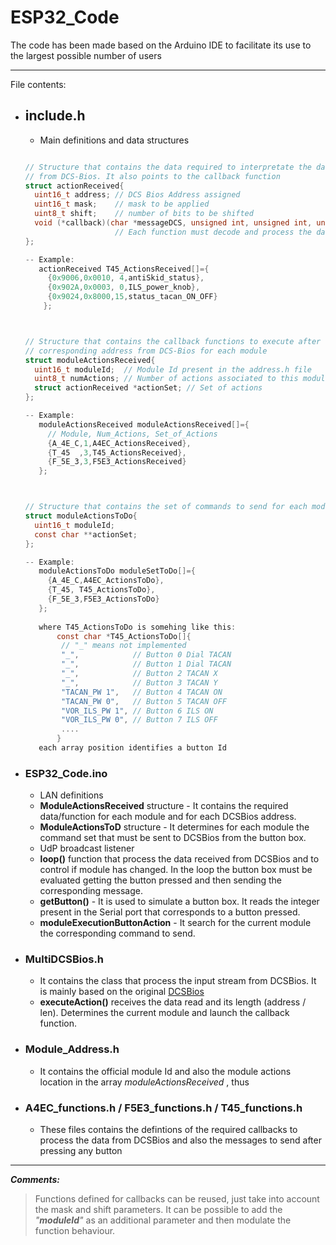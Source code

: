 # ESP32_Code

The code has been made based on the Arduino IDE to facilitate its use to the largest possible number of users

___

File contents:

* ## include.h
  - Main definitions and data structures
  ```c
  
  // Structure that contains the data required to interpretate the data received 
  // from DCS-Bios. It also points to the callback function
  struct actionReceived{
    uint16_t address; // DCS Bios Address assigned
    uint16_t mask;    // mask to be applied
    uint8_t shift;    // number of bits to be shifted
    void (*callback)(char *messageDCS, unsigned int, unsigned int, unsigned char); // function to execute. 
                      // Each function must decode and process the data present in the *messageDCS
  };
  
  -- Example:
     actionReceived T45_ActionsReceived[]={
       {0x9006,0x0010, 4,antiSkid_status},
       {0x902A,0x0003, 0,ILS_power_knob},
       {0x9024,0x8000,15,status_tacan_ON_OFF}
      };
  
  
  
  // Structure that contains the callback functions to execute after receiving the
  // corresponding address from DCS-Bios for each module
  struct moduleActionsReceived{
    uint16_t moduleId;  // Module Id present in the address.h file 
    uint8_t numActions; // Number of actions associated to this module
    struct actionReceived *actionSet; // Set of actions
  };
  
  -- Example:
     moduleActionsReceived moduleActionsReceived[]={
       // Module, Num_Actions, Set_of_Actions
       {A_4E_C,1,A4EC_ActionsReceived},
       {T_45  ,3,T45_ActionsReceived},
       {F_5E_3,3,F5E3_ActionsReceived}
     };
  
  
  
  // Structure that contains the set of commands to send for each module
  struct moduleActionsToDo{
    uint16_t moduleId;
    const char **actionSet;
  };
  
  -- Example:
     moduleActionsToDo moduleSetToDo[]={
       {A_4E_C,A4EC_ActionsToDo},
       {T_45, T45_ActionsToDo},
       {F_5E_3,F5E3_ActionsToDo}
     };
     
     where T45_ActionsToDo is somehing like this:
         const char *T45_ActionsToDo[]{
          // "_" means not implemented
          "_",            // Button 0 Dial TACAN 
          "_",            // Button 1 Dial TACAN
          "_",            // Button 2 TACAN X
          "_",            // Button 3 TACAN Y
          "TACAN_PW 1",   // Button 4 TACAN ON
          "TACAN_PW 0",   // Button 5 TACAN OFF
          "VOR_ILS_PW 1", // Button 6 ILS ON
          "VOR_ILS_PW 0", // Button 7 ILS OFF
          ....
         }  
     each array position identifies a button Id
  
  ```
  
* ### ESP32_Code.ino
  - LAN definitions
  - **ModuleActionsReceived** structure - It contains the required data/function for each module and for each DCSBios address.
  - **ModuleActionsToD** structure - It determines for each module the command set that must be sent to DCSBios from the button box.
  - UdP broadcast listener
  - **loop()** function that process the data received from DCSBios and to control if module has changed. In the loop the button box must be evaluated getting the button pressed and then sending the corresponding message.
  - **getButton()** - It is used to simulate a button box. It reads the integer present in the Serial port that corresponds to a button pressed.
  - **moduleExecutionButtonAction** - It search for the current module the corresponding command to send.
* ### MultiDCSBios.h
  - It contains the class that process the input stream from DCSBios. It is mainly based on the original [DCSBios](https://github.com/dcs-bios)
  - **executeAction()** receives the data read and its length (address / len). Determines the current module and launch the callback function.
* ### Module_Address.h
  - It contains the official module Id and also the module actions location in the array _moduleActionsReceived_ , thus 
* ### A4EC_functions.h / F5E3_functions.h / T45_functions.h
  - These files contains the defintions of the required callbacks to process the data from DCSBios and also the messages to send after pressing any button

----

___Comments:___

>Functions defined for callbacks can be reused, just take into account the mask and shift parameters. It can be possible to add the *"**moduleId**"* as an additional parameter and then modulate the function behaviour.
